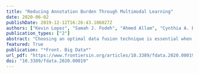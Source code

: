 ```yaml
---
title: "Reducing Annotation Burden Through Multimodal Learning"
date: 2020-06-02
publishDate: 2019-12-12T16:26:43.106027Z
authors: ["Kevin Lopez", "Samah J. Fodeh", "Ahmed Allam", "Cynthia A. Brandt", "Michael Krauthammer"]
publication_types: ["2"]
abstract: "Choosing an optimal data fusion technique is essential when performing machine learning with multimodal data. In this study, we examined deep learning-based multimodal fusion techniques for the combined classification of radiological images and associated text reports. In our analysis, we (1) compared the classification performance of three prototypical multimodal fusion techniques: Early, Late, and Model fusion, (2) assessed the performance of multimodal compared to unimodal learning; and finally (3) investigated the amount of labeled data needed by multimodal vs. unimodal models to yield comparable classification performance. Our experiments demonstrate the potential of multimodal fusion methods to yield competitive results using less training data (labeled data) than their unimodal counterparts. This was more pronounced using the Early and less so using the Model and Late fusion approaches. With increasing amount of training data, unimodal models achieved comparable results to multimodal models. Overall, our results suggest the potential of multimodal learning to decrease the need for labeled training data resulting in a lower annotation burden for domain experts."
featured: True
publication: "*Front. Big Data*"
url_pdf: "https://www.frontiersin.org/articles/10.3389/fdata.2020.00019/full"
doi: "10.3389/fdata.2020.00019"
---
```


